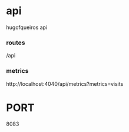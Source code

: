 # api
hugofqueiros api

### routes
/api

### metrics
http://localhost:4040/api/metrics?metrics=visits

# PORT
8083